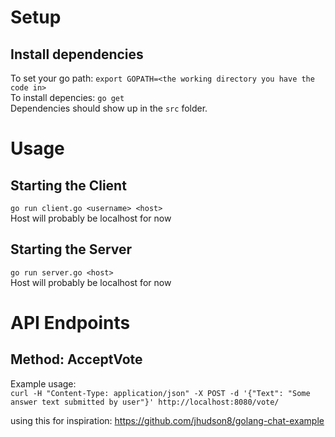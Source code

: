 Setup
===
Install dependencies
---
To set your go path: `export GOPATH=<the working directory you have the code in>`  
To install depencies: `go get`  
Dependencies should show up in the `src` folder.  

Usage
===

Starting the Client
---
`go run client.go <username> <host>`  
Host will probably be localhost for now  

Starting the Server
---
`go run server.go <host>`  
Host will probably be localhost for now  

API Endpoints
===
Method: AcceptVote
---
Example usage:  
 `curl -H "Content-Type: application/json" -X POST -d '{"Text": "Some answer text submitted by user"}' http://localhost:8080/vote/`

using this for inspiration: https://github.com/jhudson8/golang-chat-example
